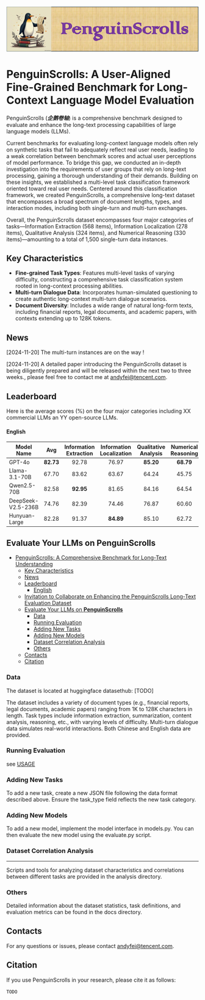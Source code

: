 ![](1.gif)

# PenguinScrolls: A User-Aligned Fine-Grained Benchmark for Long-Context Language Model Evaluation

PenguinScrolls (***企鹅卷轴***) is a comprehensive benchmark designed to evaluate and enhance the long-text processing capabilities of large language models (LLMs).

Current benchmarks for evaluating long-context language models often rely on synthetic tasks that fail to  adequately reflect real user needs, leading to a weak correlation between benchmark scores and actual user perceptions of model performance. To bridge this gap,  we conducted an in-depth investigation into the requirements of user groups that rely on long-text processing, gaining a thorough understanding of their demands. 
Building on these insights, we established a multi-level task classification framework oriented toward real user needs. Centered around this classification framework, we created PenguinScrolls, a comprehensive long-text dataset that encompasses a broad spectrum of document lengths, types, and interaction modes, including both single-turn and multi-turn exchanges.

Overall, the PenguinScrolls dataset encompasses four major categories of tasks—Information Extraction (568 items), Information Localization (278 items), Qualitative Analysis (324 items), and Numerical Reasoning (330 items)—amounting to a total of 1,500 single-turn data instances. 



## Key Characteristics

* **Fine-grained Task Types**: Features multi-level tasks of varying difficulty, constructing a comprehensive task classification system rooted in long-context processing abilities.
* **Multi-turn Dialogue Data**: Incorporates human-simulated questioning to create authentic long-context multi-turn dialogue scenarios.
* **Document Diversity**: Includes a wide range of natural long-form texts, including financial reports, legal documents, and academic papers, with contexts extending up to 128K tokens.

## News
[2024-11-20] The multi-turn instances are on the way !

[2024-11-20] A detailed paper introducing the PenguinScrolls dataset is being diligently prepared and will be released within the next two to three weeks., please feel free to contact me at andyfei@tencent.com.

## Leaderboard
Here is the average scores (%) on the four major categories including XX commercial LLMs an YY open-source LLMs.


#### English
| Model Name       |  Avg  | Information Extraction | Information Localization | Qualitative Analysis | Numerical Reasoning |
| ---------------- | :---: | :--------------------: | :----------------------: | :------------------: | :-----------------: |
| GPT-4o           |  **82.73**   |           92.78           |            76.97            |          **85.20**          |         **68.79**          |
| Llama-3.1-70B    |  67.70   |           83.62           |            63.67            |          64.24          |         45.75          |
| Qwen2.5-70B |  82.58   |           **92.95**           |            81.65            |          84.16          |         64.54          |
| DeepSeek-V2.5-236B    |  74.76   |           82.39           |            74.46            |          76.87          |         60.60          |
| Hunyuan-Large      |  82.28   |           91.37           |            **84.89**            |          85.10          |         62.72          |



## Evaluate Your LLMs on **PenguinScrolls**

- [PenguinScrolls: A Comprehensive Benchmark for Long-Text Understanding](#penguinscrolls-a-comprehensive-benchmark-for-long-text-understanding)
  - [Key Characteristics](#key-characteristics)
  - [News](#news)
  - [Leaderboard](#leaderboard)
      - [English](#english)
  - [Invitation to Collaborate on Enhancing the PenguinScrolls Long-Text Evaluation Dataset](#invitation-to-collaborate-on-enhancing-the-penguinscrolls-long-text-evaluation-dataset)
  - [Evaluate Your LLMs on **PenguinScrolls**](#evaluate-your-llms-on-penguinscrolls)
    - [Data](#data)
    - [Running Evaluation](#running-evaluation)
    - [Adding New Tasks](#adding-new-tasks)
    - [Adding New Models](#adding-new-models)
    - [Dataset Correlation Analysis](#dataset-correlation-analysis)
    - [Others](#others)
  - [Contacts](#contacts)
  - [Citation](#citation)


### Data

The dataset is located at huggingface datasethub: [TODO]

The dataset includes a variety of document types (e.g., financial reports, legal documents, academic papers) ranging from 1K to 128K characters in length. Task types include information extraction, summarization, content analysis, reasoning, etc., with varying levels of difficulty. Multi-turn dialogue data simulates real-world interactions. Both Chinese and English data are provided.

### Running Evaluation

see [USAGE](./USAGE.md)


### Adding New Tasks

To add a new task, create a new JSON file following the data format described above. Ensure the task_type field reflects the new task category.

### Adding New Models

To add a new model, implement the model interface in models.py. You can then evaluate the new model using the evaluate.py script.

### Dataset Correlation Analysis
****
Scripts and tools for analyzing dataset characteristics and correlations between different tasks are provided in the analysis directory.

### Others

Detailed information about the dataset statistics, task definitions, and evaluation metrics can be found in the docs directory.

## Contacts
For any questions or issues, please contact andyfei@tencent.com.

## Citation

If you use PenguinScrolls in your research, please cite it as follows:


```
TODO
```


